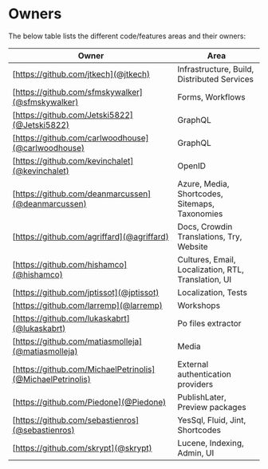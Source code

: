 # Owners

The below table lists the different code/features areas and their owners:

| Owner | Area |
|--- | --- |
| [https://github.com/jtkech](@jtkech) | Infrastructure, Build, Distributed Services |
| [https://github.com/sfmskywalker](@sfmskywalker) | Forms, Workflows |
| [https://github.com/Jetski5822](@Jetski5822) | GraphQL |
| [https://github.com/carlwoodhouse](@carlwoodhouse) | GraphQL |
| [https://github.com/kevinchalet](@kevinchalet) | OpenID |
| [https://github.com/deanmarcussen](@deanmarcussen) | Azure, Media, Shortcodes, Sitemaps, Taxonomies |
| [https://github.com/agriffard](@agriffard) | Docs, Crowdin Translations, Try, Website |
| [https://github.com/hishamco](@hishamco) | Cultures, Email, Localization, RTL, Translation, UI |
| [https://github.com/jptissot](@jptissot) | Localization, Tests |
| [https://github.com/larremp](@larremp) | Workshops |
| [https://github.com/lukaskabrt](@lukaskabrt) | Po files extractor |
| [https://github.com/matiasmolleja](@matiasmolleja) | Media |
| [https://github.com/MichaelPetrinolis](@MichaelPetrinolis) | External authentication providers |
| [https://github.com/Piedone](@Piedone) | PublishLater, Preview packages |
| [https://github.com/sebastienros](@sebastienros) | YesSql, Fluid, Jint, Shortcodes |
| [https://github.com/skrypt](@skrypt) | Lucene, Indexing, Admin, UI |
